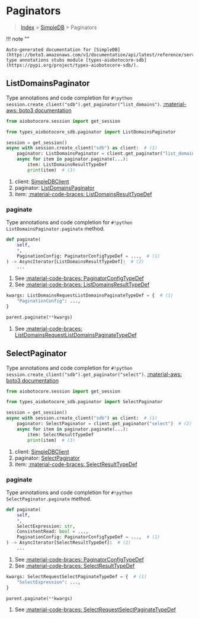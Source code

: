 # Paginators

> [Index](../README.md) > [SimpleDB](./README.md) > Paginators

!!! note ""

    Auto-generated documentation for [SimpleDB](https://boto3.amazonaws.com/v1/documentation/api/latest/reference/services/sdb.html#SimpleDB)
    type annotations stubs module [types-aiobotocore-sdb](https://pypi.org/project/types-aiobotocore-sdb/).

## ListDomainsPaginator

Type annotations and code completion for `#!python session.create_client("sdb").get_paginator("list_domains")`.
[:material-aws: boto3 documentation](https://boto3.amazonaws.com/v1/documentation/api/latest/reference/services/sdb.html#SimpleDB.Paginator.ListDomains)

```python title="Usage example"
from aiobotocore.session import get_session

from types_aiobotocore_sdb.paginator import ListDomainsPaginator

session = get_session()
async with session.create_client("sdb") as client:  # (1)
    paginator: ListDomainsPaginator = client.get_paginator("list_domains")  # (2)
    async for item in paginator.paginate(...):
        item: ListDomainsResultTypeDef
        print(item)  # (3)
```

1. client: [SimpleDBClient](./client.md)
2. paginator: [ListDomainsPaginator](./paginators.md#listdomainspaginator)
3. item: [:material-code-braces: ListDomainsResultTypeDef](./type_defs.md#listdomainsresulttypedef) 


### paginate

Type annotations and code completion for `#!python ListDomainsPaginator.paginate` method.

```python title="Method definition"
def paginate(
    self,
    *,
    PaginationConfig: PaginatorConfigTypeDef = ...,  # (1)
) -> AsyncIterator[ListDomainsResultTypeDef]:  # (2)
    ...
```

1. See [:material-code-braces: PaginatorConfigTypeDef](./type_defs.md#paginatorconfigtypedef) 
2. See [:material-code-braces: ListDomainsResultTypeDef](./type_defs.md#listdomainsresulttypedef) 


```python title="Usage example with kwargs"
kwargs: ListDomainsRequestListDomainsPaginateTypeDef = {  # (1)
    "PaginationConfig": ...,
}

parent.paginate(**kwargs)
```

1. See [:material-code-braces: ListDomainsRequestListDomainsPaginateTypeDef](./type_defs.md#listdomainsrequestlistdomainspaginatetypedef) 
## SelectPaginator

Type annotations and code completion for `#!python session.create_client("sdb").get_paginator("select")`.
[:material-aws: boto3 documentation](https://boto3.amazonaws.com/v1/documentation/api/latest/reference/services/sdb.html#SimpleDB.Paginator.Select)

```python title="Usage example"
from aiobotocore.session import get_session

from types_aiobotocore_sdb.paginator import SelectPaginator

session = get_session()
async with session.create_client("sdb") as client:  # (1)
    paginator: SelectPaginator = client.get_paginator("select")  # (2)
    async for item in paginator.paginate(...):
        item: SelectResultTypeDef
        print(item)  # (3)
```

1. client: [SimpleDBClient](./client.md)
2. paginator: [SelectPaginator](./paginators.md#selectpaginator)
3. item: [:material-code-braces: SelectResultTypeDef](./type_defs.md#selectresulttypedef) 


### paginate

Type annotations and code completion for `#!python SelectPaginator.paginate` method.

```python title="Method definition"
def paginate(
    self,
    *,
    SelectExpression: str,
    ConsistentRead: bool = ...,
    PaginationConfig: PaginatorConfigTypeDef = ...,  # (1)
) -> AsyncIterator[SelectResultTypeDef]:  # (2)
    ...
```

1. See [:material-code-braces: PaginatorConfigTypeDef](./type_defs.md#paginatorconfigtypedef) 
2. See [:material-code-braces: SelectResultTypeDef](./type_defs.md#selectresulttypedef) 


```python title="Usage example with kwargs"
kwargs: SelectRequestSelectPaginateTypeDef = {  # (1)
    "SelectExpression": ...,
}

parent.paginate(**kwargs)
```

1. See [:material-code-braces: SelectRequestSelectPaginateTypeDef](./type_defs.md#selectrequestselectpaginatetypedef) 
